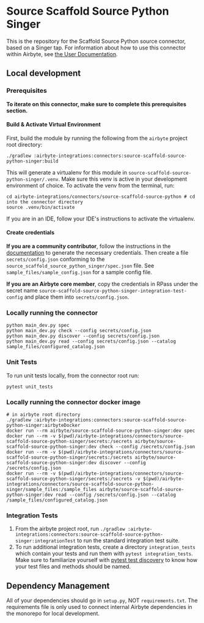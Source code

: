 # Source Scaffold Source Python Singer

This is the repository for the Scaffold Source Python source connector, based on a Singer tap.
For information about how to use this connector within Airbyte, see [the User Documentation](https://docs.airbyte.io/integrations/sources/scaffold-source-python).

## Local development
### Prerequisites
**To iterate on this connector, make sure to complete this prerequisites section.**

#### Build & Activate Virtual Environment
First, build the module by running the following from the `airbyte` project root directory: 
```
./gradlew :airbyte-integrations:connectors:source-scaffold-source-python-singer:build
```

This will generate a virtualenv for this module in `source-scaffold-source-python-singer/.venv`. Make sure this venv is active in your
development environment of choice. To activate the venv from the terminal, run:
```
cd airbyte-integrations/connectors/source-scaffold-source-python # cd into the connector directory
source .venv/bin/activate
```
If you are in an IDE, follow your IDE's instructions to activate the virtualenv.

#### Create credentials
**If you are a community contributor**, follow the instructions in the [documentation](https://docs.airbyte.io/integrations/sources/scaffold-source-python)
to generate the necessary credentials. Then create a file `secrets/config.json` conforming to the `source_scaffold_source_python_singer/spec.json` file.
See `sample_files/sample_config.json` for a sample config file.

**If you are an Airbyte core member**, copy the credentials in RPass under the secret name `source-scaffold-source-python-singer-integration-test-config`
and place them into `secrets/config.json`.

### Locally running the connector
```
python main_dev.py spec
python main_dev.py check --config secrets/config.json
python main_dev.py discover --config secrets/config.json
python main_dev.py read --config secrets/config.json --catalog sample_files/configured_catalog.json
```

### Unit Tests
To run unit tests locally, from the connector root run:
```
pytest unit_tests
```

### Locally running the connector docker image
```
# in airbyte root directory
./gradlew :airbyte-integrations:connectors:source-scaffold-source-python-singer:airbyteDocker
docker run --rm airbyte/source-scaffold-source-python-singer:dev spec
docker run --rm -v $(pwd)/airbyte-integrations/connectors/source-scaffold-source-python-singer/secrets:/secrets airbyte/source-scaffold-source-python-singer:dev check --config /secrets/config.json
docker run --rm -v $(pwd)/airbyte-integrations/connectors/source-scaffold-source-python-singer/secrets:/secrets airbyte/source-scaffold-source-python-singer:dev discover --config /secrets/config.json
docker run --rm -v $(pwd)/airbyte-integrations/connectors/source-scaffold-source-python-singer/secrets:/secrets -v $(pwd)/airbyte-integrations/connectors/source-scaffold-source-python-singer/sample_files:/sample_files airbyte/source-scaffold-source-python-singer:dev read --config /secrets/config.json --catalog /sample_files/configured_catalog.json
```

### Integration Tests
1. From the airbyte project root, run `./gradlew :airbyte-integrations:connectors:source-scaffold-source-python-singer:integrationTest` to run the standard integration test suite.
1. To run additional integration tests, create a directory `integration_tests` which contain your tests and run them with `pytest integration_tests`.
   Make sure to familiarize yourself with [pytest test discovery](https://docs.pytest.org/en/latest/goodpractices.html#test-discovery) to know how your test files and methods should be named.

## Dependency Management
All of your dependencies should go in `setup.py`, NOT `requirements.txt`. The requirements file is only used to connect internal Airbyte dependencies in the monorepo for local development.
